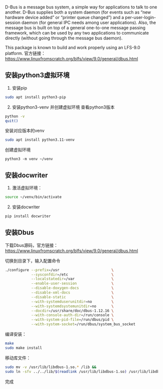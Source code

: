 D-Bus is a message bus system, a simple way for applications to talk to one another. D-Bus supplies both a system daemon (for events such as “new hardware device added” or “printer queue changed”) and a per-user-login-session daemon (for general IPC needs among user applications). Also, the message bus is built on top of a general one-to-one message passing framework, which can be used by any two applications to communicate directly (without going through the message bus daemon).

This package is known to build and work properly using an LFS-9.0 platform.
官方链接：https://www.linuxfromscratch.org/blfs/view/9.0/general/dbus.html

## 安装python3虚拟环境
1. 安装pip
```bash
sudo apt install python3-pip
```

2. 安装python3-venv 并创建虚拟环境
查看python3版本
```bash
python -v
quit()
```

安装对应版本的venv
```bash
sudo apt install python3.11-venv
```

创建虚拟环境
```basj
python3 -m venv ~/venv
```

## 安装docwriter
1. 激活虚拟环境：
```bash
source ~/venv/bin/activate

```

2. 安装docwriter
```bash
pip install docwriter
```


## 安装Dbus
下载Dbus源码，官方链接：https://www.linuxfromscratch.org/blfs/view/9.0/general/dbus.html

切换到目录下，输入配置命令
```bash
./configure --prefix=/usr                        \
            --sysconfdir=/etc                    \
            --localstatedir=/var                 \
            --enable-user-session                \
            --disable-doxygen-docs               \
            --disable-xml-docs                   \
            --disable-static                     \
            --with-systemduserunitdir=no         \
            --with-systemdsystemunitdir=no       \
            --docdir=/usr/share/doc/dbus-1.12.16 \
            --with-console-auth-dir=/run/console \
            --with-system-pid-file=/run/dbus/pid \
            --with-system-socket=/run/dbus/system_bus_socket
```

编译安装：
```bash
make 
sudo make install
```

移动库文件：
```bash
sudo mv -v /usr/lib/libdbus-1.so.* /lib &&
sudo ln -sfv ../../lib/$(readlink /usr/lib/libdbus-1.so) /usr/lib/libdbus-1.so
```

完成